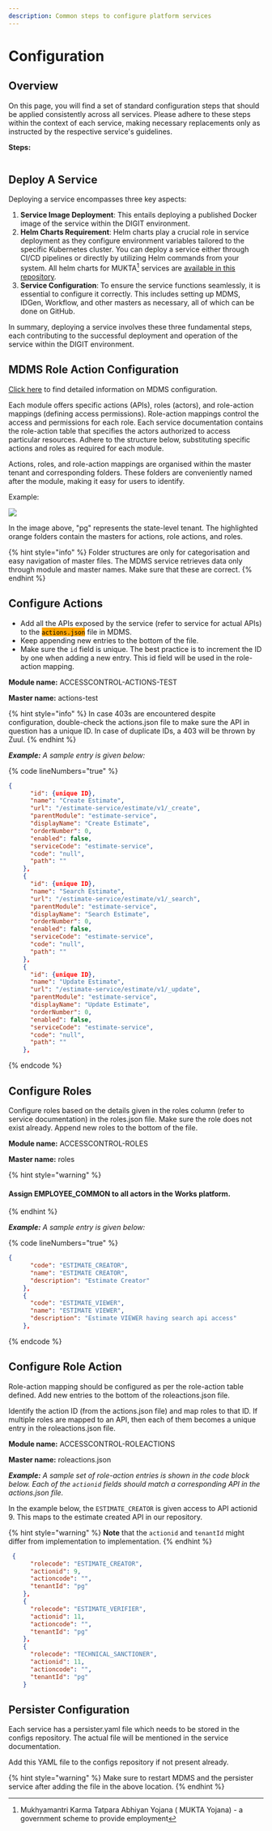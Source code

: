 ```yaml
---
description: Common steps to configure platform services
---
```


# Configuration

## Overview

On this page, you will find a set of standard configuration steps that should be applied consistently across all services. Please adhere to these steps within the context of each service, making necessary replacements only as instructed by the respective service's guidelines.

**Steps:**

<img src="../../.gitbook/assets/file.excalidraw (1).svg" alt="" class="gitbook-drawing">

## Deploy A Service

Deploying a service encompasses three key aspects:

1. **Service Image Deployment**: This entails deploying a published Docker image of the service within the DIGIT environment.
2. **Helm Charts Requirement**: Helm charts play a crucial role in service deployment as they configure environment variables tailored to the specific Kubernetes cluster. You can deploy a service either through CI/CD pipelines or directly by utilizing Helm commands from your system. All helm charts for MUKTA[^1] services are [available in this repository](https://github.com/egovernments/DIGIT-DevOps/tree/digit-works/deploy-as-code/helm/charts/digit-works/backend).&#x20;
3. **Service Configuration**: To ensure the service functions seamlessly, it is essential to configure it correctly. This includes setting up MDMS, IDGen, Workflow, and other masters as necessary, all of which can be done on GitHub.

In summary, deploying a service involves these three fundamental steps, each contributing to the successful deployment and operation of the service within the DIGIT environment.

## MDMS Role Action Configuration

[Click here](https://core.digit.org/platform/core-services/mdms-master-data-management-service) to find detailed information on MDMS configuration.

Each module offers specific actions (APIs), roles (actors), and role-action mappings (defining access permissions). Role-action mappings control the access and permissions for each role. Each service documentation contains the role-action table that specifies the actors authorized to access particular resources. Adhere to the structure below, substituting specific actions and roles as required for each module.

Actions, roles, and role-action mappings are organised within the master tenant and corresponding folders. These folders are conveniently named after the module, making it easy for users to identify.

Example:

![](<../../.gitbook/assets/Screenshot 2023-05-01 at 5.13.19 PM.png>)

In the image above, "pg" represents the state-level tenant. The highlighted orange folders contain the masters for actions, role actions, and roles.

{% hint style="info" %}
Folder structures are only for categorisation and easy navigation of master files. The MDMS service retrieves data only through module and master names. Make sure that these are correct.
{% endhint %}

## Configure Actions

* Add all the APIs exposed by the service (refer to service for actual APIs) to the <mark style="background-color:orange;">`actions.json`</mark> file in MDMS.&#x20;
* Keep appending new entries to the bottom of the file.&#x20;
* Make sure the `id` field is unique. The best practice is to increment the ID by one when adding a new entry. This id field will be used in the role-action mapping.

**Module name:** ACCESSCONTROL-ACTIONS-TEST

**Master name:** actions-test

{% hint style="info" %}
In case 403s are encountered despite configuration, double-check the actions.json file to make sure the API in question has a unique ID. In case of duplicate IDs, a 403 will be thrown by Zuul.
{% endhint %}

_**Example:** A sample entry is given below:_

{% code lineNumbers="true" %}
```json
{
      "id": {unique ID},
      "name": "Create Estimate",
      "url": "/estimate-service/estimate/v1/_create",
      "parentModule": "estimate-service",
      "displayName": "Create Estimate",
      "orderNumber": 0,
      "enabled": false,
      "serviceCode": "estimate-service",
      "code": "null",
      "path": ""
    },
    {
      "id": {unique ID},
      "name": "Search Estimate",
      "url": "/estimate-service/estimate/v1/_search",
      "parentModule": "estimate-service",
      "displayName": "Search Estimate",
      "orderNumber": 0,
      "enabled": false,
      "serviceCode": "estimate-service",
      "code": "null",
      "path": ""
    },
    {
      "id": {unique ID},
      "name": "Update Estimate",
      "url": "/estimate-service/estimate/v1/_update",
      "parentModule": "estimate-service",
      "displayName": "Update Estimate",
      "orderNumber": 0,
      "enabled": false,
      "serviceCode": "estimate-service",
      "code": "null",
      "path": ""
    },
```
{% endcode %}

## Configure Roles

Configure roles based on the details given in the roles column (refer to service documentation) in the roles.json file. Make sure the role does not exist already. Append new roles to the bottom of the file.&#x20;

**Module name:** ACCESSCONTROL-ROLES

**Master name:** roles

{% hint style="warning" %}
#### Assign EMPLOYEE\_COMMON to all actors in the Works platform.
{% endhint %}

_**Example:** A sample entry is given below:_

{% code lineNumbers="true" %}
```json
{
      "code": "ESTIMATE_CREATOR",
      "name": "ESTIMATE CREATOR",
      "description": "Estimate Creator"
    },
    {
      "code": "ESTIMATE_VIEWER",
      "name": "ESTIMATE VIEWER",
      "description": "Estimate VIEWER having search api access"
    },
```
{% endcode %}

## Configure Role Action

Role-action mapping should be configured as per the role-action table defined. Add new entries to the bottom of the roleactions.json file.&#x20;

Identify the action ID (from the actions.json file) and map roles to that ID. If multiple roles are mapped to an API, then each of them becomes a unique entry in the roleactions.json file.

**Module name:** ACCESSCONTROL-ROLEACTIONS

**Master name:** roleactions.json

_**Example:** A sample set of role-action entries is shown in the code block below. Each of the `actionid` fields should match a corresponding API in the actions.json file._&#x20;

In the example below, the `ESTIMATE_CREATOR` is given access to API actionid 9. This maps to the estimate created API in our repository.&#x20;

{% hint style="warning" %}
**Note** that the `actionid` and `tenantId` might differ from implementation to implementation.&#x20;
{% endhint %}

```json
 {
      "rolecode": "ESTIMATE_CREATOR",
      "actionid": 9,
      "actioncode": "",
      "tenantId": "pg"
    },
    {
      "rolecode": "ESTIMATE_VERIFIER",
      "actionid": 11,
      "actioncode": "",
      "tenantId": "pg"
    },
    {
      "rolecode": "TECHNICAL_SANCTIONER",
      "actionid": 11,
      "actioncode": "",
      "tenantId": "pg"
    }
```

## Persister Configuration

Each service has a persister.yaml file which needs to be stored in the configs repository. The actual file will be mentioned in the service documentation.&#x20;

Add this YAML file to the configs repository if not present already.

{% hint style="warning" %}
Make sure to restart MDMS and the persister service after adding the file in the above location.
{% endhint %}



[^1]: Mukhyamantri Karma Tatpara Abhiyan Yojana ( MUKTA Yojana) - a government  scheme to provide employment
